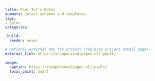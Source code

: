 ```yaml
---
title: Paul Tol's Notes
summary: Colour schemes and templates.
tags:
- color
categories:

_build:
  render: never

# Optional external URL for project (replaces project detail page).
external_link: https://sronpersonalpages.nl/~pault/

image:
  caption: https://sronpersonalpages.nl/~pault/
  focal_point: Smart
---
```

